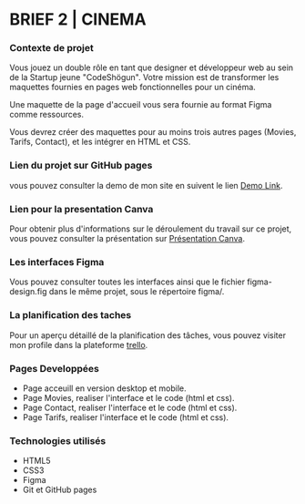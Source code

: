 # BRIEF 2 | CINEMA

### Contexte de projet
Vous jouez un double rôle en tant que designer et développeur web au sein de la Startup jeune "CodeShögun". Votre mission est de transformer les maquettes fournies en pages web fonctionnelles pour un cinéma.​

Une maquette de la page d'accueil vous sera fournie au format Figma comme ressources.

Vous devrez créer des maquettes pour au moins trois autres pages (Movies, Tarifs, Contact), et les intégrer en HTML et CSS.

### Lien du projet sur GitHub pages
vous pouvez consulter la demo de mon site en suivent le lien [Demo Link](https://ayoub-ahnaou.github.io/brief-cinema/dev/index.html).

### Lien pour la presentation Canva
Pour obtenir plus d'informations sur le déroulement du travail sur ce projet, vous pouvez consulter la présentation sur [Présentation Canva](https://www.canva.com/design/DAGTQRWAKdM/wk2OgCrWalGI1FLBHfhn2g/edit?utm_content=DAGTQRWAKdM&utm_campaign=designshare&utm_medium=link2&utm_source=sharebutton).

### Les interfaces Figma
Vous pouvez consulter toutes les interfaces ainsi que le fichier figma-design.fig dans le même projet, sous le répertoire figma/.

### La planification des taches
Pour un aperçu détaillé de la planification des tâches, vous pouvez visiter mon profile dans la plateforme [trello](https://trello.com/invite/b/670d36768cc5ffcfd3a0a74f/ATTIf6f77247c691ca772ce5c1cacb25066e828EBC07/brief-2).

### Pages Developpées
* Page acceuill en version desktop et mobile.
* Page Movies, realiser l'interface et le code (html et css).
* Page Contact, realiser l'interface et le code (html et css).
* Page Tarifs, realiser l'interface et le code (html et css).

### Technologies utilisés
* HTML5
* CSS3
* Figma
* Git et GitHub pages